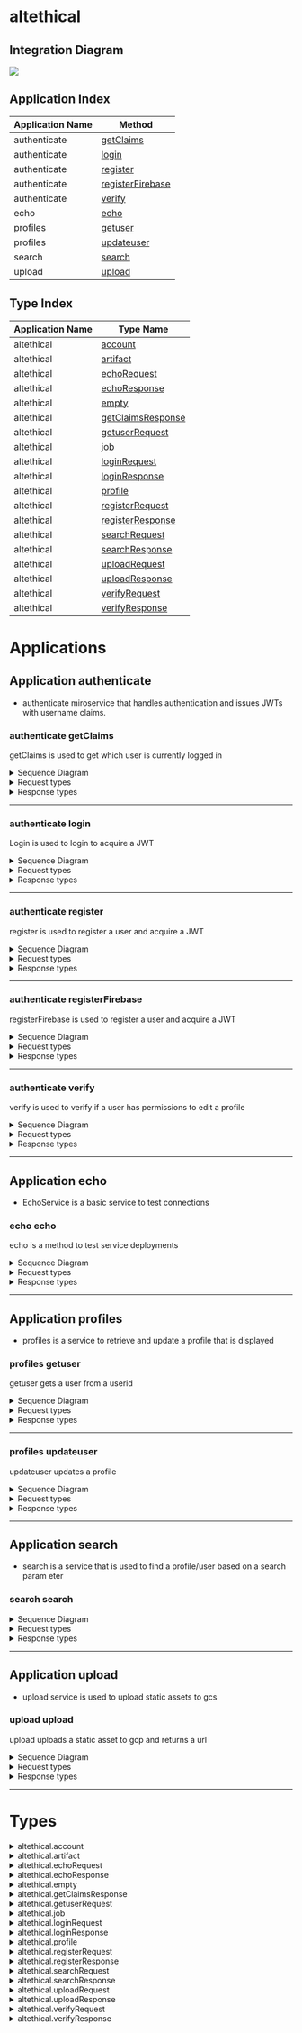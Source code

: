 


# altethical
## Integration Diagram
<img src="https://plantuml.com/plantuml/svg/~1UDgCZasBsp0GXk_pAwQdd0n9d8GUGiY7tT9B3CMb1rECQayYRMJ9ZCRiBil-zoKe-92Jv_IYvvrvD9iyC9lXf7bK3t_AucT-pdyVoZp3Kv7bc2IO5NWkIiopN-MtiJhvwkI_mZw8OXaw2sB44XhfsRzG8w1DInY4cBoyzmIXKPQmKs-usAJVLwZ9NBL0k1dNArOTDhxhlICd-068HzNShkm7rvwyzOm_h6Tb_seZTAUUM-98ZbOrDq0yCFlN-7HYqmNlu1Egdlt5M0h_K0MivxZTQdFLzkxUxQ1g_qUmW7gEIRAxfogGuaP7i7pQg9TZRUYjLssifS-7LGWa3-iAwZHkhQ1IWsXoOXeb5F7wMR4U5HVsJiWz91keDn6jnxGSqtnCAUp9jKDdlm800F__CyYbSm00">




## Application Index

| Application Name | Method |
|----|----|
| authenticate | [getClaims](#authenticate-getClaims) |
| authenticate | [login](#authenticate-login) |
| authenticate | [register](#authenticate-register) |
| authenticate | [registerFirebase](#authenticate-registerFirebase) |
| authenticate | [verify](#authenticate-verify) |
| echo | [echo](#echo-echo) |
| profiles | [getuser](#profiles-getuser) |
| profiles | [updateuser](#profiles-updateuser) |
| search | [search](#search-search) |
| upload | [upload](#upload-upload) |

## Type Index

| Application Name | Type Name |
|----|----|
| altethical | [account](#altethical.account) | 
| altethical | [artifact](#altethical.artifact) | 
| altethical | [echoRequest](#altethical.echoRequest) | 
| altethical | [echoResponse](#altethical.echoResponse) | 
| altethical | [empty](#altethical.empty) | 
| altethical | [getClaimsResponse](#altethical.getClaimsResponse) | 
| altethical | [getuserRequest](#altethical.getuserRequest) | 
| altethical | [job](#altethical.job) | 
| altethical | [loginRequest](#altethical.loginRequest) | 
| altethical | [loginResponse](#altethical.loginResponse) | 
| altethical | [profile](#altethical.profile) | 
| altethical | [registerRequest](#altethical.registerRequest) | 
| altethical | [registerResponse](#altethical.registerResponse) | 
| altethical | [searchRequest](#altethical.searchRequest) | 
| altethical | [searchResponse](#altethical.searchResponse) | 
| altethical | [uploadRequest](#altethical.uploadRequest) | 
| altethical | [uploadResponse](#altethical.uploadResponse) | 
| altethical | [verifyRequest](#altethical.verifyRequest) | 
| altethical | [verifyResponse](#altethical.verifyResponse) | 



# Applications




## Application authenticate


- authenticate 
miroservice that handles authentication and issues JWTs with username claims.






### <a name=authenticate-getClaims></a>authenticate getClaims
getClaims is used to get which user is currently logged in 

<details>
<summary>Sequence Diagram</summary>

<img src="https://plantuml.com/plantuml/svg/~1UDgCaC5Amq0GXk_x56ClkRWQ12-IR5kQHJpOG8sd7iAu7UBgPZViJaHyUccf9HSX__N_lfbXijaHMGQpSaRNhqtzgBTwjsvq1PkwqY0bL3LiwmPqzTHSNT3PKsVVAbQ9CVBOEs62vnWSB73aT_9i3J8j01EqkKYVrWyOiOSUlvyf9UpenVuGtDtdWYqxWga6XOIEUEFGzacKvVybbANOIzNcy30nqB3zEg9jBlQ5bAUwCC6526zk96LvYE633DzSf1sb8VX4nUs9Kr2SXIuIURMyXkLVfSI1fYjMv0_75_m6003___2cVU00">

</details>


<details>
<summary>Request types</summary>




<img src="https://plantuml.com/plantuml/svg/~1UDfoA2v9B2efpStXKYSQSAchAn05e4eTGqFytLtzN8CSGrnT59pzNLmLT7KLNFmL_Fn355nTF4CKuKg9DfLejt8bvoGM5oiePPOK5ELdfIQNwANc5fHKAYaa5Yl46zZOA6YuwEGN9MTafcWgsDafL7FLSZcavgM0GWGG003__rF4E080">


</details>


<details>
<summary>Response types</summary>




getClaimsResponse contains a username 

<img src="https://plantuml.com/plantuml/svg/~1UDgCa37BmZ0OXFVyYlkwz1EjE4ifBKqGbmPAd2MqeKRQjEHD9_6_Yo0kBddcvuxZIWhQXtKQMHeDIrD4yL6hYv8dqOYsKeAZbbmWoy0b6gaW-5dzVTNerkYjh1ir4PB1X7hKTgBMq38xCWaquNf0dkEVxsRVtMo_WGsBd--c2_kV08e23xR5IiOxFHaSGS5RDx0dAuthtoU-0W00__-MWqgf">


</details>


---


### <a name=authenticate-login></a>authenticate login
Login is used to login to acquire a JWT 

<details>
<summary>Sequence Diagram</summary>

<img src="https://plantuml.com/plantuml/svg/~1UDgCa35Fmp0GHdV_YeykNJ2uI2nLuhOY4MAWaKgOEaHESYg6rAvifqByUfGqG0Q6tEZtz7ow-UHXypacpQ1kNlFiCTsckqsU9dZ8aXIS8ycmpNAaoLD-zQjEhaxUbQrzK2wqnuPLrWHd6ynK6zx815sfG3CeZqAmMWLLAa-OrUNbRS7yXpOdvTGHH_NvJDwh0xteByBTlM11XuOmJY7YQEn16nR7_mF4CTjpMGWi1rDLGPyxfH2i4E0IFIoLrzMueQrXA0INnG9BE0fEqvdGUd8CVv559qMSzzO5rZJ6-mvsFqILRQn3sRGaTJWv-qvLkEcNsf4_MUCfkkqTYMYG3ux8oDKrLZz8id5Ui3MPkZlrTm000F__10sSvW00">

</details>


<details>
<summary>Request types</summary>




<img src="https://plantuml.com/plantuml/svg/~1UDfoA2v9B2efpStXKYSQSAchAn05e4eTGqFytLtzN8CSGrnT59pzNLmLT7KLNFmL_Fn355nTF4CKuKg9DfLejt8bvoGM5oiePPOK5ELdfIQNwENafsVc1QKMbgOMboWf91Ohn1lOs2XekEZa5oLdPAPeAjZPALHprN8vfEQbW0864000__y4tJhL">


</details>


<details>
<summary>Response types</summary>




loginRequest is the response object from Login that is used in bearer authentic
ation in the header: "Bearer <JWT>" 

<img src="https://plantuml.com/plantuml/svg/~1UDgCqB4AmZ0KXU4zJt7iKaKhpb9AYmdYqa29ivGsr9IQbDo8W_Zk8eZWbd_-k5nEIQ7ruNwRM1eTIrD4zQNLMScZg4LJAS5na5mWoy0bQgaW-4ajVZJwQlIlh9jQ8YIJ6unjDCtEaaxG4Yuxv3cMVEDyTpNz2YRCtesw2zi_ZAB0awqnFWBseE2D7TYBbThsdztU0G00___C-4MU">


</details>


---


### <a name=authenticate-register></a>authenticate register
register is used to register a user and acquire a JWT 

<details>
<summary>Sequence Diagram</summary>

<img src="https://plantuml.com/plantuml/svg/~1UDgCq45B-q0G1V3xV8htxwMN_seYU2d9jiK4yM03DPvw2DjagAlffknEHFpqqjhQWWYPuywFzvOP3nuQZp5eZdJ-N1Rt-I9VpiiymrsHvL0AMO55KIBF7if_FtHmwk2_qYo8yT9lMwex9xvhCJAzlB0JMnlX4Kn05L5ZnAnDO8oQzVTRJE7DkftnPekj-NZa4Co6d-mdu-Os8h7ICYwZa2XutjWWx2bD_zmXJMcbT1LXSlQc5lk-XrL4g2AbgnWJM1VO2_h0dd0cCQ6AeJH-euOlsIfHwj2Jr5tRUQpRdhMLdUzUkPQhK_kImwvpWPFh0zD8ZdxZcPsU_iVqjD9qsH3HZ5spF-vN0000__-F3vd1">

</details>


<details>
<summary>Request types</summary>




<img src="https://plantuml.com/plantuml/svg/~1UDgCaK5B0p4GHk_v5P-zh58hdgMK5XF4oowKzInXCwsHR7QTcU11_EyYYBYUyewFnp3mxKKzQncJQQenJOCgVjB3KzyzkDOT3xspkE-imsO3sw7jUZZxs5_yfjLNgtyrG_8YMCKy5rt12vvliTtYqbvFFBp4S8MeCq-lDEWDqpcA4X_fhP0eTZjyc3Lez37X3g8SyzciSIefjNwalsxs8kyJXuLZEX4pXVzn4UAyS9zcJpby3_4L003__m7NODu0">


</details>


<details>
<summary>Response types</summary>




RegisterResponse is the response from the registration services 

<img src="https://plantuml.com/plantuml/svg/~1UDgCqC4AWa0Gnl7xFiMN5uioEeU8qYxHnGNPpY6ws8gfx4nqYDuzWkZGQV_d7yFmvSIrv_jj475m8euHr9SMPwEFgbHLOPJ4GKk5987KABM1aYUp-D7Wgy6_YcQeYH1vspbYwojBypIIZL0JBZkaAPPoC_dcwjeL7Cz-wct3st-FBCDJhD4_67iGUpTsuYLoExQVzTu1003__vtLI3O0">


</details>


---


### <a name=authenticate-registerFirebase></a>authenticate registerFirebase
registerFirebase is used to register a user and acquire a JWT 

<details>
<summary>Sequence Diagram</summary>

<img src="https://plantuml.com/plantuml/svg/~1UDgCa35Fmp0GXNV_YgDB5WmH4WjAt5R480OQ2SBK8Rgwfs1mxCY-8E3NerO5LM9etlg-x-bqsUI8B8D9EQ3BbwQ-rolzj6nq1RTrfK5Ag6fOrGtewg4v-qCdhqw-LImIO-InTy84pp4ucE78h-JP6cIQ0IPeSv7UhHymOWyzVZvIIjZHi_qckBhE1Ljs1CSQ518YTJOnnJiRQOE9H5cUPA0inLggDeUR_puQjXyxiSt5kf1oJnKck11XuqPIbeSOtiZm1VK3VnMN-qv1SO2wIEJL_1pclvKIMpgUNP3Vxdxn4m00__z36e7k">

</details>


<details>
<summary>Request types</summary>




<img src="https://plantuml.com/plantuml/svg/~1UDfoA2v9B2efpStXKYSQSAchAn05e4eTGqFytLtzN8CSGrnT59pzNLmLT7KLNFmL_Fn355nTF4CKuKg9DfLejt8bvoGM5oiePPOK5ELdfIQNwANc5fHKAYaa5Yl46zZOA6YuwEGN9MTafcWgsDafL7FLSZcavgM0GWGG003__rF4E080">


</details>


<details>
<summary>Response types</summary>




empty is an empty type for messages that don't need a payload 

<img src="https://plantuml.com/plantuml/svg/~1UDfoA2v9B2efpStXKYSQSAchAn05e4eTGqFytLtzN8CSGrnT59pzNLmLT7KLNFmL_Fn355nTF4CKuKg9DfLejt8bvoGM5oiePPOK5ELdfIQNwANc5fHKAYaa5Yl46zZOA6YuwEGN9MTafcWgsDafL7FLSZcavgM0GWGG003__rF4E080">


</details>


---


### <a name=authenticate-verify></a>authenticate verify
verify is used to verify if a user has permissions to edit a profile 

<details>
<summary>Sequence Diagram</summary>

<img src="https://plantuml.com/plantuml/svg/~1UDgCZp5Fmp0GXNV_YaUNB1WY91QKfAr8X1Xef1Ac3f5nZs9mxCY-LC2lHoqjwb8fR_s-ztINZ8v84epAGPs_DFL3jQYMywOgSL-N5QH4MMDHDwZAn-RYNnszElfMCOki0W-T5Tex3jvYeWP-9yT6AwO9L4IRYlXfNA-2wj2fhoUAKMtesVmGRcvJmOOjuRI6J69BmRnzYpm_Gv3dOYMBDiNTqLMQpNOdjQbOPLBkMQQzzG6lTg32S1_y1sc--ciiAVRUHSgkzrA1x61l0f4hffUO7b4XrdIwFoEtthtz6m00__yVv7dG">

</details>


<details>
<summary>Request types</summary>




<img src="https://plantuml.com/plantuml/svg/~1UDgCa3qBmZ00HFVyYhDB5QquIoaj9eXB0oNE4jgeaJQj-H14_EyYY7FU_3YELpelhGz3Jz9eI9eYYfzQ7GNViverbM0KEquPiWoKe-O2Z1x4xAz6hqP_9MqldKEYpHHy0kbmsY3FCQUhqRPNtIsW_MJ7cshz-g6iFZyRTG_AUHG5NcI9u9GrSb3OmdchpOMyIQbCzuts2G00___QfqI7">


</details>


<details>
<summary>Response types</summary>




verifyResponse is a message that has verified=true if the authenticated used ha
s the ability to edit the page

<img src="https://plantuml.com/plantuml/svg/~1UDgCa37BmZ0OXFVyYlkwz1EjE4ifBIQ8ImCbpbBRY97ObBnH4F6_YoA2MvxnU3YEAocqFbpEbgNHi3H551-rsYgv5hLeAYKuLf8BP1cuH2qL1D-elwyQtHgzbNMs9K9orTuSRescqGsa4xI4tG9vZdy-Sxuxcdu24qRlJheByryRHO4xc-AT6jrZYRrpbZrOgOV-TTup003__qR8HwG0">


</details>


---




## Application echo


- EchoService is a basic service to test connections 






### <a name=echo-echo></a>echo echo
echo is a method to test service deployments 

<details>
<summary>Sequence Diagram</summary>

<img src="https://plantuml.com/plantuml/svg/~1UDgCZq5Bn30GXU_v5S-zz6Aq25uapUvYWtXm2sizxM69sM6Dfab9iYB-UccjehU-op2yZu-POdPOKM1M9dJzr3PtQgEswrRLk6rg1SvHDzWqBLHztvxzehEjiszbgvHrpAVECHDyZi5XGUObBA0JzYLBRzRtEkeEdVvue9JqaHxj9-7gkcJPPaSOS0W-JbPL_tPK5TjnkIznyzrha-sxpZIuTuBpiH4ck13nx4uaRUvZU2MJBmP-IwaFFf6u7149CR77IEJbyXpBdqgo0_srhyWVXhU-0W00__-kSMlO">

</details>


<details>
<summary>Request types</summary>




<img src="https://plantuml.com/plantuml/svg/~1UDgCaB_AmZ0SHVSynVswz1EjE4ifBIQ8ImCbpXBIq4Rwp_pIINnt4SGvPpvSBgUae7rOnu6bqR0qHHHVjRegUHQrQ2ebE4wI2sGPk4Gj5GI_gB-V6hqQ_PMPGHCXSTEoXWIQS3iWp_7FTxCtlMitS67nyzsQiBUcdnlxM2q550MUR8lH4kdEuWWAtaqTUx7IJksds3i00F___SH35W00">


</details>


<details>
<summary>Response types</summary>




echoResponse is the response from the EchoService 

<img src="https://plantuml.com/plantuml/svg/~1UDgCq44BWZ0Onl7xFiMJ5uioEeU8qaPqSI3h76CEDTJ9tdMAldi44HttF_zuUNbA2jg7npIoD3gMfeZgIwkhacTHYwPIWkCakK2MWKlKKa7mYrhzQFJLw5-P6JKH4cjwrrXQt4msWIRS3iXphFdEUTCFxGP3MBoxMnFs_nP5WIVROh94khCuWe8VvewzM6ddzhFSEm00__zBf4Ow">


</details>


---







## Application profiles


- profiles is a service to retrieve and update a profile that is displayed 






### <a name=profiles-getuser></a>profiles getuser
getuser gets a user from a userid 

<details>
<summary>Sequence Diagram</summary>

<img src="https://plantuml.com/plantuml/svg/~1UDgCaC5Ej30KXVTzYlFFPZP_5KpS6EZCH8XnuP0ehcP12bn9jL3I5cDyUiCCWxDmmLtUx-lfoLql7hPUOz5CwkurpnxIVVgyozC4zrcIWdCa6VPPZZHvpF_DwkBKnLtPrdbf_T1gLfdEMwEnwgrvKvhS2jAX25WjlIob8wpgyhGBcVjGNI-jRD7AhoToJZRqehu9DxS1yyfhmZa64KT3Vd1aMHp_jKOSimCNHO2xsPILLv_IqrW0HS154PveCGKm_2hXg4IS7vsPrtHf74O-_X1LHXkBKWyabE-jUQVANqslekiZ5OWchR54dTZyn-QC1BiC3jYMkdgytqy0003__vZsZdu0">

</details>


<details>
<summary>Request types</summary>




<img src="https://plantuml.com/plantuml/svg/~1UDgCaC6AmZ0OXEzvYjbUkijQyIobj9WWNXeeyIob3JLIsvh_pqbyToc8vtp7uMCOfYHkFOVxAD9eH9eYYezQdOq-gberbL4I1oqLiWnIezO6IfxCprUDRetUAhgn9KBYfYLmWfPmsI7FyIiti--khl-3uyNFDzlnTh0SoFh6Fe8bHb7WAVwnHgx77iJUJODuYT9E_VhPEm00__-LnaGT">


</details>


<details>
<summary>Response types</summary>




profile is the data model of the page that is displayed to a user 

<img src="https://plantuml.com/plantuml/svg/~1UDgCar5hip0KXk_pAyxdJR_PMTfUbb9QfepTLDZSjSHukiN5n2N7Yp7wtqUnTccPOEvyytgUXmFPEkAMsbgnoUZ39XCOTSxLtMkMFYRxv7cN9J4yf742KGHn2liqWoH-olvTggEdZdPbGd7d8E2Mv84BSW5m1_aSrclu7zyRAzvbUGUI6cig53JhYx3Pm3URGebEMDcGD1fMuCXA_SQceAJ-yBz9aiBVuDXpArESaOj1P6MAdYPCtN3zvKykEQ6x2lus6Z9eh3b8XPt4Sb3YNEj5Blk25OJX2twsg0N2kiytOSYcK4ZZAmYZ2JNv4TPSAZyuj4hbcjVeXwSjtO0gKtICqwPlBxiVk_j62chjrRZMeRr675c-X32A89ZFPc40-VmsMB0jwlBq4du2003___grrpq0">


</details>


---


### <a name=profiles-updateuser></a>profiles updateuser
updateuser updates a profile 

<details>
<summary>Sequence Diagram</summary>

<img src="https://plantuml.com/plantuml/svg/~1UDgCaB5Emp0GGFVxYgDB5mmf4WjAt5OaGWmq4eIfGtHDZihKYIFxWe2lHobjwOAK6_sUdayt7JqmdUAeEQZBro9_o5RPyxB8KhpFqmoLmZJ7LLvWbZuM5oTrT7Nqhh08GbxwnaBbMl7EugJpxirO3XEaW6K4DGbjA31Ewitlsmp2phGTUMgmeSyd3e6s_6A-6Mzk8n0Zbl6OmLXXtzKat0Vsa2J_44mIM2jTHdXtxbCbveE4XqsmZ9GkPoUXF9G0_wpPOCLAxJMt0wpv7Au7D7mHLyuwZnlRipRIUVVEbLnnqybNVBrd6kE3jFNChPvVulo8D9nd8rXmMmz7_0a00F__3JkGiG00">

</details>


<details>
<summary>Request types</summary>




<img src="https://plantuml.com/plantuml/svg/~1UDgCaq5lga0Gn-_xAUPnyJry6FLeZD4yo4ilahJqJ9PbR8SkktHtE3IDtxqnY4LJ4-R6VuRv_JB9RZrBnssjnMHqYSa4HjLvTFUSfV-JVVAuov8O_gLn0b44SGhxD8CaViX-NKP7RntjAfIMtaCW7TD1AlO1I0_v7DPh-1t_jKwzKla7Y1jdArGywmTXiu5FCOKIlNBKC5a3A_3ioBo8AMWoRyDl9jRu7HnxRcMBCt9n5rdPegSfMpVIV0mtbvBHNmK_6zqp8DEqt2aixoeqpXv8OwznkHQi80oVyBr5en3MVRu9Gp65WknGG5d3Q7WOOIr93uD3gtLkP8t3y7IZ6r1bYuvnklDji_knwpUak7LNwrgFxXfn5FaImYY2O3wRXG7ayzjW8RPeojCx-0e00F__8KJMV000">


</details>


<details>
<summary>Response types</summary>




empty is an empty type for messages that don't need a payload 

<img src="https://plantuml.com/plantuml/svg/~1UDfoA2v9B2efpStXKYSQSAchAn05e4eTGqFytLtzN8CSGrnT59pzNLmLT7KLNFmL_Fn355nTF4CKuKg9DfLejt8bvoGM5oiePPOK5ELdfIQNwANc5fHKAYaa5Yl46zZOA6YuwEGN9MTafcWgsDafL7FLSZcavgM0GWGG003__rF4E080">


</details>


---




## Application search


- search is a service that is used to find a profile/user based on a search param
eter 






### <a name=search-search></a>search search

<details>
<summary>Sequence Diagram</summary>

<img src="https://plantuml.com/plantuml/svg/~1UDgCq3zFyp0G1l3Td-BUBbrUGuh4WXAt5OaG0urKmjGXkZX7Qd3io7OHujEZDEaVYIKtHNS_FK_a-UHXypbCcf6ktuhyATjastMHfV2Ofnbm3caEcxo0B7qk_ftfvDJ9_yfMFg0BXrOpQKrmLiFC4pgvdm5wA2DMOy0AFS6iheRTWlbFPJfqs4ABto_aFJRqgdu8xkuZ5bJG14C8n7pyOadoPmT9mdPSb14yd1JAeBumKDyCPSH5kJWVoyxPTwN9CxYmHSzYpe-knI3toZHmaJLTsrql-xfOMcqTLFf0GeNEsG-IuMResPBlhF4KtnwHW7ZKZICoOlaVbgUJODVv4LkHgVkt_0q00F__Z-gIT000">

</details>


<details>
<summary>Request types</summary>




<img src="https://plantuml.com/plantuml/svg/~1UDgCaBqAmZ0OHVSynRLB5QquIoaj9eXB0oNE4j9W8_qp-Jg9xow2EEVCXylbb86qfsNeMHeDIrD4yLEhgv9dKOkcKeBZ9Bb0be5Br591y8jQ_TNerUYlpFGw12Hkd1TAe0Dk1-GvrdmtUTEvTWD7ivyUrj0-MErDrzZdOWEXAF1YMv3r0uu8vDruPszMsh7z1li4003__xvcGi00">


</details>


<details>
<summary>Response types</summary>




searchResponse is a type that contains the profiles that match the search term 

<img src="https://plantuml.com/plantuml/svg/~1UDgCayrkgp0GXVT-YhbiSajAb9zT54M92ggw2L9AryYOIMDgR6gRHLNbtIi4f82AX7SS3tC-Fec3iLJRCXTaDlcGsGmcdMRq-1Q5py4fE1-Zm8Udq0_0yy0FuHH64FWlqR_xwEIjara94zGOSAYs_4APDGvG0_4ITZluxpygpQuyVG1k2wqoP7RH3i9-3zza3YaQfdbXkPAm1MCrb-za3eBBZ-wpvLRWRt1hUpELD9MhqSfC9MqRKtb1vLTtSqejcbxmDz4OWKPJYlQxrwCGXLONBh05kVk2BRZkAtwMA1d2hitthalca73LHM1AMfIs6s5EkUW6brA8MD8Sks5bQL2KgQJkg4mFB-iNw_k2CrlgthhIeEvNt6qOf9fTpsWA9GtMKZQZKlhJhPl6w82f4LX1tKYy1jVpm5ak5gu3yN8Oh4YywGLhSa2PLZ_YJm000F__saJ_F000">


</details>


---




## Application upload


- upload service is used to upload static assets to gcs 






### <a name=upload-upload></a>upload upload
upload uploads a static asset to gcp and returns a url 

<details>
<summary>Sequence Diagram</summary>

<img src="https://plantuml.com/plantuml/svg/~1UDgCaC5FWp0KX-_zAtxkiejLCF5YeDiYn7Xm91DFEv0tU5dGGabRZF6lDmXpIxpmJitxldnjkfmzOhd4h9dKpLkUFQNRTBV9qmIFMP92IYGPjbcED7dEh_xKsTNPRnLhvydwlj6YDAstHcFHTzfGjG0v586eoDE176D1ph5tupuKxgDkExBKeA6l5tQEZlnQVpFkxWFXQwyPOmYHd4uYZl_j4CTYBrKHuE5aKUdhJ_8yt8uYaAe8pn1d6WuqadB4LWjKV4dt0nkwKMcqiJZedbNjEslUkVGtOt37hZEju-ZsLrA89ljecLkrkiRgX9Iux0TYpMqrVDnF0000__yBRejw">

</details>


<details>
<summary>Request types</summary>




<img src="https://plantuml.com/plantuml/svg/~1UDgCa36hmZ0OHVVyYlkwz3sU5MSffSK4SMcWn5b24pGIsvfycSJ_Be8uvyo7o-MqaNIWTFEip8QL9RBugDrHoRtenT0fmR6JNA2gm2LwgI3uGVryrUpLxAziz3f656vQ4XNG4QSDwXg_V3M7yUBC7nmjORxQaTPfyRCsWxqd6mbDWmVxXz6aK_3O8b9mqvazMMidysxs2W00__-GMqG4">


</details>


<details>
<summary>Response types</summary>




uploadResponse contains the url of the static asset 

<img src="https://plantuml.com/plantuml/svg/~1UDgCqB4AmZ0KXU4zJt7iKaKhpb9AYmdYqa29iuGsQ2Ks9JUPn7SNGGIt_FF7vN9g2jg7-B0iJuxbEPBwqkQiv56qeckKu3X8Bb0Ku1AjL13yf1O_cdmr-LVMMqs4BCxMwQ4pDBk9J0PDkEnGbbZoZVFzRHnM6CFitTtqOVklKLLuiZMYjzY3WX-dAtknsap3Pxbt0000__zbJKPq">


</details>


---


# Types







<a name=altethical.account></a><details>
<summary>altethical.account</summary>

### altethical.account


- 

account is an account that is stored in the firebase database.
account contains all of the username/passwords and hashes.

<img src="https://plantuml.com/plantuml/svg/~1UDgCaK5Bn30GXU_v5S-zL5aNFCkoj9WWNXgGU2v34hMGfZAJua7yxo8KQJtbtRwPZs7WjLA8op8brLH7DGsgighTYxEFfZVFdJCQ3rORd4xG5hrrCFh9NVsfrLUhVrK-aGWEvFsyv7802OOxdC-urhSp-_Snt61TudB1bpeYJZGct4CAZ_bD7P5fYbl-897FcSDknl4rCiSm_BU5Kjdo8f7tphTgOmw_BVm4003__o2pNZu0">
<a href="https://plantuml.com/plantuml/svg/~1UDgCqK5B0p4G1U1xViMpbrLgnREKqcA2UEc2hESo9AD6iacPoU91_EyY5Edsb7TxmySmC5kj97KQa-cQOxeEJJdHtUlGFxczUzaDpkAnjmwh5MoFVJ_0sUVXwfysRss-rVX4gbYGzsNATG5I7EwnNkFQtXRn7p7S8DQZb4_szUx4iDdWsop18yM41sYLcD_D4fb6Fkz7Klqg4cOpuJSMuN2ur4gfdlT9MURcnsmvXxz__0O00F__HLHYG000">Full Diagram</a>


#### Fields


| Field name | Type | Description |
|----|----|----|
| email | string | |
| name | string | |
| password | string | |
| preferred_name | string | |
| salt | string | |
| username | string | |

</details>
<a name=altethical.artifact></a><details>
<summary>altethical.artifact</summary>

### altethical.artifact


- artifact is a generic entry in the frontend 

<img src="https://plantuml.com/plantuml/svg/~1UDgCa3yBmZ0GnVTyYcUNAhNWBAMqc20k3KYS9QHLWp6Lv9p4xow2_yRyjhlxSJnU4qa7kbqSovDXUOuatcgxKt8jEh5jbU1OIIvGbk0IdLGGVACcNpNvQt9MPfoE4PaEP0_QK0OTiL-WgZ3byp6Oa-rd-5nHrxYp0lqGJR1NigF74f62zKTMm5b__f_9aXj-YmTh1j-_odm6003__s85IrC0">
<a href="https://plantuml.com/plantuml/svg/~1UDgCaCrAn30KXVTvYcCtLMh5jPJIOeAuQK3YMa8QzMecBScTrJ3lFWpCtpBVxbu-3eSpPBQ9jviWwc94NQE8apf-6lsc9lKn6YNnggL2sq9gJDf0oNTpTr6BKukx2XTipgXiOlgsZYlOZAzdT1tkvUEIt2_D3o1Uq_Bd7J-TFVGzTgB1xBDBj38j4I_8d2Z-Y0Q1ul_jpSJ1NnzxCVWu7sSz1000__-XxKzL">Full Diagram</a>


#### Fields


| Field name | Type | Description |
|----|----|----|
| description | string | |
| link | string | |
| title | string | |

</details>
<a name=altethical.echoRequest></a><details>
<summary>altethical.echoRequest</summary>

### altethical.echoRequest


- echoRequest is the request object for EchoService 

<img src="https://plantuml.com/plantuml/svg/~1UDgCq4qBWa0Gnl7xV8edBnObT0uHfLsYYmkodMFHGGLVo5bFqNUF8ABZ_iy_Xk79nRl5h-D0SN0KnmZgIukRDHTTwggmMk5ib4QIG1cKnaAhgztyQF3Lu5-f7fm88gwxkUB7ok8ZEC7zY3J5LXtcfUxwPeS_W2p3a_OOMSIrZ1F4B_tKqejodfhFMky0003___AiGMm0">
<a href="https://plantuml.com/plantuml/svg/~1UDgCq4sBmZ0Gnl5xFiMplNINtIwUfPGM4yHB0oMU9QH3M-cBPjAJ-Dr54F6O__d7C3mb1-l3EeqYZKwaAQ9wqUfez5xLggcCajXfgP1ba1grDb3oOBxUDFfgzA_2ZPOP2Rb-QUYw4eS4bd7Q8C_nBVyMx_gX_S4GBduvaml_7nH5WPlunKJCjYDimS4FSoVkegIvVUxs2000__-sb4Lk">Full Diagram</a>


#### Fields


| Field name | Type | Description |
|----|----|----|
| message | string | |

</details>
<a name=altethical.echoResponse></a><details>
<summary>altethical.echoResponse</summary>

### altethical.echoResponse


- echoResponse is the response from the EchoService 

<img src="https://plantuml.com/plantuml/svg/~1UDgCqBsgma0GnV5-dkBSDBcY0Mi98S5Tn2OBOQrbIOOaa0_PMIlntKKGiTn__MCOJYd1-N2V9qgZepH5L1zQNQmvwLetbTKAHwCqiWpAe3OMMftjtvT6Nut-bTh9YI3XTbWRbjkw22TmWkiUUOv_jLjzEupT1hy2HO47RJ6pYEiP1qZmuzBJaqfUklTUhm000F__Vxv2E000">
<a href="https://plantuml.com/plantuml/svg/~1UDgCq44BWZ0Onl7xFiMJ5uioEeU8qaPqSI3h76CEDTJ9tdMAldi44HttF_zuUNbA2jg7npIoD3gMfeZgIwkhacTHYwPIWkCakK2MWKlKKa7mYrhzQFJLw5-P6JKH4cjwrrXQt4msWIRS3iXphFdEUTCFxGP3MBoxMnFs_nP5WIVROh94khCuWe8VvewzM6ddzhFSEm00__zBf4Ow">Full Diagram</a>


#### Fields


| Field name | Type | Description |
|----|----|----|
| message | string | |

</details>
<a name=altethical.empty></a><details>
<summary>altethical.empty</summary>

### altethical.empty


- empty is an empty type for messages that don't need a payload 

<img src="https://plantuml.com/plantuml/svg/~1UDfoA2v9B2efpStXKYSQSAchAn05e4eTGqFytLtzN8CSGrnT59pzNLmLT7KLNFmL_Fn355nTF4CKuKg9DfLejt8bvoGM5oiePPOK5ELdfIQNfEOMb5GgAIGMAyGRsDWeQBZev1SbPsIcQ2hOsIbKSzLoEQJcfO0211000F__8C4tr000">
<a href="https://plantuml.com/plantuml/svg/~1UDfoA2v9B2efpStXKYSQSAchAn05e4eTGqFytLtzN8CSGrnT59pzNLmLT7KLNFmL_Fn355nTF4CKuKg9DfLejt8bvoGM5oiePPOK5ELdfIQNwANc5fHKAYaa5Yl46zZOA6YuwEGN9MTafcWgsDafL7FLSZcavgM0GWGG003__rF4E080">Full Diagram</a>

</details>
<a name=altethical.getClaimsResponse></a><details>
<summary>altethical.getClaimsResponse</summary>

### altethical.getClaimsResponse


- getClaimsResponse contains a username 

<img src="https://plantuml.com/plantuml/svg/~1UDgCqB4AmZ0Gnl4zJ_7PfOeMdAMKbYQ8ImCbpXBQenRQL7Bf9Bwx2EBYal_yupY-aeFrOPqdaKOdqXHHVMbrDVgi6jLMHadKMYfa6QH6emsKl9ZDZqPVZVvLT9DbHZ9Gg2SxpjmIFnR7bC0oRaVaERRoiFZkFlOx_34K1PvYZvN9EpiJJk3WHpU8boZ9zP_ftW400F__dir6fm00">
<a href="https://plantuml.com/plantuml/svg/~1UDgCa37BmZ0OXFVyYlkwz1EjE4ifBKqGbmPAd2MqeKRQjEHD9_6_Yo0kBddcvuxZIWhQXtKQMHeDIrD4yL6hYv8dqOYsKeAZbbmWoy0b6gaW-5dzVTNerkYjh1ir4PB1X7hKTgBMq38xCWaquNf0dkEVxsRVtMo_WGsBd--c2_kV08e23xR5IiOxFHaSGS5RDx0dAuthtoU-0W00__-MWqgf">Full Diagram</a>


#### Fields


| Field name | Type | Description |
|----|----|----|
| username | string | |

</details>
<a name=altethical.getuserRequest></a><details>
<summary>altethical.getuserRequest</summary>

### altethical.getuserRequest


- getuserRequest contains a username to respond 

<img src="https://plantuml.com/plantuml/svg/~1UDgCaB4AmZ0OXFV_ASukLRJWBAMqc20k3PGuIsb23TIA-PD9V7SfYE2MRpm-ZkDg3hqFyJvHdWpbEPBugir5gvDiPTTeAN1KGg8e81HQfI75MQz-Qd9hybOQffuPsMX3PEix-uoMGuQUSTsZBB4MkuSVRiviyE-Wgl2YBPR86Hp0mRjvf3VLTZRBPPy0003__t0IGzC0">
<a href="https://plantuml.com/plantuml/svg/~1UDgCaC4AWa0OXE_x59CNYp8wXuZIBj751TdE8RhOXcdj_tkAtZs42BhjTnm-Xc5oujhpTEz578o8OmJnLOkpqKTLggemIkAWfKAIG6gKsa39ardyrE3MuAsYwMiYH9tbYQolx7Eon15gmcM7DCLIRaRVN5sxWkE77s-suUs_ZIp3IwmnHwx57iJU3PruYzmExNpU9m00__z9laVL">Full Diagram</a>


#### Fields


| Field name | Type | Description |
|----|----|----|
| userid | string | |

</details>
<a name=altethical.job></a><details>
<summary>altethical.job</summary>

### altethical.job


- job contains information to display in the frontend timeline 

<img src="https://plantuml.com/plantuml/svg/~1UDgCaCsAmZ0KHlTvYc-wwGoTmgo7KbfC43SDI5nBcWPDQPEIn8M8xow2-BFBMHuEbylNX2XzFCqJoPCXUOua7ccx4tpDEhPj1QDOSSfGbg0S7HTWT2E-dcdorUHVYPfa2CX6rsUG0Vi_L1M-wQ_pwcY67uokHrtZGWeeDo_Idl6F4Bsn1r9Wa5673w63ycQ9njbt7KsSz4jSIQFjS9_r5W00____M4tj">
<a href="https://plantuml.com/plantuml/svg/~1UDgCaCrAn30KHlTvYizkgjIAQocbnGHnqu34jQHfq9GsASbrCGppxiF0C3-xdENXSBbyNI8TwNzTM9aDAqjaSKxxRoK_n22-UYKutYKNg6jmYK4g2Fwf7YvfzjNiNvbPT4eevZ0Mq0a_hsWQFFBd4CsVcvxWQ8jXjePUvZ2YRR5d5KnOD-rtU4EYwFmlgp1fikbEs6IYsyW5Vwl9qMAlui0wwwVJmCS0003__sQlKUy0">Full Diagram</a>


#### Fields


| Field name | Type | Description |
|----|----|----|
| company | string | |
| dates | string | |
| description | string | |
| title | string | |

</details>
<a name=altethical.loginRequest></a><details>
<summary>altethical.loginRequest</summary>

### altethical.loginRequest


- loginRequest is empty because the Bas64(username:password) is contained in the 
header of the request 

<img src="https://plantuml.com/plantuml/svg/~1UDfoA2v9B2efpStXKYSQSAchAn05e4eTGqFytLtzN8CSGrnT59pzNLmLT7KLNFmL_Fn355nTF4CKuKg9DfLejt8bvoGM5oiePPOK5ELdfIQNvEIdP-O5fHQMfXQNA2aa5Yl46zZOA6YuwEGN9MTafcWgsDafL7FLSZcavgM0mWKG003__z29EgS0">
<a href="https://plantuml.com/plantuml/svg/~1UDfoA2v9B2efpStXKYSQSAchAn05e4eTGqFytLtzN8CSGrnT59pzNLmLT7KLNFmL_Fn355nTF4CKuKg9DfLejt8bvoGM5oiePPOK5ELdfIQNwENafsVc1QKMbgOMboWf91Ohn1lOs2XekEZa5oLdPAPeAjZPALHprN8vfEQbW0864000__y4tJhL">Full Diagram</a>

</details>
<a name=altethical.loginResponse></a><details>
<summary>altethical.loginResponse</summary>

### altethical.loginResponse


- loginRequest is the response object from Login that is used in bearer authentic
ation in the header: "Bearer <JWT>" 

<img src="https://plantuml.com/plantuml/svg/~1UDfoA2v9B2efpStXKYSQSAchAn05e4eTGqFytLtzN8CSGrnT59pzNLmLT7KLNFmL_Fn355nTF4CKuKg9DfLejt8bvoGM5oievUIdP-O5fHONvESLfoef91Ohn1iesDWeQBZev1SbPsIcQ2gWA56mirEevj9Mo2elKR1IA2ufoinBvwhbSaZDIm655Y000F__26D1d000">
<a href="https://plantuml.com/plantuml/svg/~1UDgCqB4AmZ0KXU4zJt7iKaKhpb9AYmdYqa29ivGsr9IQbDo8W_Zk8eZWbd_-k5nEIQ7ruNwRM1eTIrD4zQNLMScZg4LJAS5na5mWoy0bQgaW-4ajVZJwQlIlh9jQ8YIJ6unjDCtEaaxG4Yuxv3cMVEDyTpNz2YRCtesw2zi_ZAB0awqnFWBseE2D7TYBbThsdztU0G00___C-4MU">Full Diagram</a>


#### Fields


| Field name | Type | Description |
|----|----|----|
| jwt | string | |

</details>
<a name=altethical.profile></a><details>
<summary>altethical.profile</summary>

### altethical.profile


- profile is the data model of the page that is displayed to a user 

<img src="https://plantuml.com/plantuml/svg/~1UDgCaRzEmp0On7S_nT4ba529kOgYLjX2B8q4OQuSzmkuE7RndmdnxWYbL6adt_YxyvsbRnsYz36DXXNPOaM1B9sYcxUkVH9RyRBf1CTZomMMI_0MsxQ3uC_TpJcQtPhzLwQC306BetU3DhI03DWzeAvno--TLnzwVuUJYQR1DwiWVTI3L35WXR9yfQz4LX7gVzwK9QlGQuSLGlJQlhCAojb8DiuHZLAREHYICJihHvh3W-klXmwkdpQCjf_NvlHmyezQnUGlwb8WVpdnmzPaztyt_Wq00F__a5bxCG00">
<a href="https://plantuml.com/plantuml/svg/~1UDgCar5hip0KXk_pAyxdJR_PMTfUbb9QfepTLDZSjSHukiN5n2N7Yp7wtqUnTccPOEvyytgUXmFPEkAMsbgnoUZ39XCOTSxLtMkMFYRxv7cN9J4yf742KGHn2liqWoH-olvTggEdZdPbGd7d8E2Mv84BSW5m1_aSrclu7zyRAzvbUGUI6cig53JhYx3Pm3URGebEMDcGD1fMuCXA_SQceAJ-yBz9aiBVuDXpArESaOj1P6MAdYPCtN3zvKykEQ6x2lus6Z9eh3b8XPt4Sb3YNEj5Blk25OJX2twsg0N2kiytOSYcK4ZZAmYZ2JNv4TPSAZyuj4hbcjVeXwSjtO0gKtICqwPlBxiVk_j62chjrRZMeRr675c-X32A89ZFPc40-VmsMB0jwlBq4du2003___grrpq0">Full Diagram</a>


#### Fields


| Field name | Type | Description |
|----|----|----|
| artifacts | sequence of artifact | |
| bio | string | |
| content | string | |
| email | string | |
| full_name | string | |
| jobs | sequence of job | |
| links | sequence of STRING | |
| picture | string | |
| username | string | |

</details>
<a name=altethical.registerRequest></a><details>
<summary>altethical.registerRequest</summary>

### altethical.registerRequest


- registerRequest contains all the information to register the user in the databa
se 

<img src="https://plantuml.com/plantuml/svg/~1UDgCaK5Bn30GHk_v5PzxgR8kU9PbsSK4yT90YMS9pRG6qbPd4Zo8_rq44TjJtl7n60Q-isJFkKn9DTMefa4Ll-dbsTb7qvhkuep6WzK6XmEqHMiTZ7voLtzfzTNgNrMVl0XsJ6EKJDpHUo79EtZ1onsEHrphsuNxrnXki8bmEk5JxK6JZmdtaCnn7jKUGqcfzHFzTszUv6FXi79C0p5JsCP5YEUL-r9dciFF4Dy1003__oyIOFe0">
<a href="https://plantuml.com/plantuml/svg/~1UDgCaKzB0p4GH-_v53zxMQLMF4ifBIQ8bmsKU9QmcTP8zeyp2Hx4xow2I7TFUSV7OnZuxILxpgLFggb6DGsg-4iFByu-cTOS3yveF5fjiDb0MxJMmUXdT_MVLb-j_bLroOjWnNIEaecFz558yWfUy7gFxHRN-dRaxYs66yGyyVXENRvRvDZjyANMeDx7X0T8vZYSrHgdabBhUxfqanVv73dC7DE9c2aiuoB4mynzgpqDuNUIdm000F__ONDa_000">Full Diagram</a>


#### Fields


| Field name | Type | Description |
|----|----|----|
| email | string | |
| fullName | string | |
| password | string | |
| preferredName | string | |
| username | string | |

</details>
<a name=altethical.registerResponse></a><details>
<summary>altethical.registerResponse</summary>

### altethical.registerResponse


- RegisterResponse is the response from the registration services 

<img src="https://plantuml.com/plantuml/svg/~1UDfoA2v9B2efpStXKYSQSAchAn05e4eTGqFytLtzN8CSGrnT59pzNLmLT7KLNFmL_Fn355nTF4CKuKg9DfLejt8bvoGM5oie5QMcPnQNf1O5fHONvESLfoef91Ohn1iesDWeQBZev1SbPsIcQ2gWgrAmirEevj9Mo2elKR1IA2ufoinBvwhbSaZDIm656I000F__m3D4D000">
<a href="https://plantuml.com/plantuml/svg/~1UDgCqC4AWa0Gnl7xFiMN5uioEeU8qYxHnGNPpY6ws8gfx4nqYDuzWkZGQV_d7yFmvSIrv_jj475m8euHr9SMPwEFgbHLOPJ4GKk5987KABM1aYUp-D7Wgy6_YcQeYH1vspbYwojBypIIZL0JBZkaAPPoC_dcwjeL7Cz-wct3st-FBCDJhD4_67iGUpTsuYLoExQVzTu1003__vtLI3O0">Full Diagram</a>


#### Fields


| Field name | Type | Description |
|----|----|----|
| jwt | string | |

</details>
<a name=altethical.searchRequest></a><details>
<summary>altethical.searchRequest</summary>

### altethical.searchRequest


- searchRequest has the term query that should be searched for 

<img src="https://plantuml.com/plantuml/svg/~1UDgCqB4AmZ0Gnl7zdkApInGjE4ifBIQ8ImCbpXBIO0jjnLmwYUykWWXk-Sy_ZkEhEDeGbsaaaHm9WQI-jBuOVLADQckZ98vQAkGvf4QZ3PGyczMF9bzD_fNSQ9cHiRV1zQr_B9vZ1ikuxb4KMClTFRX-w3Ru8oXBF6cBwCE40pY6ORxHYoe_Tv-vtW400F__Hof1xG00">
<a href="https://plantuml.com/plantuml/svg/~1UDgCq3shmZ0Knl4zd-AvNNelrugpbD9YWhWqKE8i8GssqXVDEPt4xow226xvppyEXwSaje6NSH1fT29D4TMRLaUZzwfMJMMKn4vBXIo3rAYrWP87y_EXqLUZVnLki4H8oDlWkiRV5a-Sm19E6-GvVkLg3gxhsp_qV0tpnJjUVs4K1UxY7-p3Y2s8Gp-TnKEKVcfVmpq3003__mzsHUy0">Full Diagram</a>


#### Fields


| Field name | Type | Description |
|----|----|----|
| term | string | |

</details>
<a name=altethical.searchResponse></a><details>
<summary>altethical.searchResponse</summary>

### altethical.searchResponse


- searchResponse is a type that contains the profiles that match the search term 

<img src="https://plantuml.com/plantuml/svg/~1UDgCqB5gmp0Gnl5TJ_7LYrkrXix569jAb2uMECeSX7p11iLsTFOKykuX40BPz9z_7CTNy-hYkfs2o9CJUOwa7hJPM_EdMzqrLYly6gLH5506hR7Gwj--FMdorUHVXG-E6HcJYtxeY9TvOihW68Tlb2NUrTSS_J3s7tWrg2fSn2SYyHPMnW-atD5veyaJoYNEnp5G9QMuYfgc_hxXBG00__yBs4Ze">
<a href="https://plantuml.com/plantuml/svg/~1UDgCayrkgp0GXVT-YhbiSajAb9zT54M92ggw2L9AryYOIMDgR6gRHLNbtIi4f82AX7SS3tC-Fec3iLJRCXTaDlcGsGmcdMRq-1Q5py4fE1-Zm8Udq0_0yy0FuHH64FWlqR_xwEIjara94zGOSAYs_4APDGvG0_4ITZluxpygpQuyVG1k2wqoP7RH3i9-3zza3YaQfdbXkPAm1MCrb-za3eBBZ-wpvLRWRt1hUpELD9MhqSfC9MqRKtb1vLTtSqejcbxmDz4OWKPJYlQxrwCGXLONBh05kVk2BRZkAtwMA1d2hitthalca73LHM1AMfIs6s5EkUW6brA8MD8Sks5bQL2KgQJkg4mFB-iNw_k2CrlgthhIeEvNt6qOf9fTpsWA9GtMKZQZKlhJhPl6w82f4LX1tKYy1jVpm5ak5gu3yN8Oh4YywGLhSa2PLZ_YJm000F__saJ_F000">Full Diagram</a>


#### Fields


| Field name | Type | Description |
|----|----|----|
| results | sequence of profile | |

</details>
<a name=altethical.uploadRequest></a><details>
<summary>altethical.uploadRequest</summary>

### altethical.uploadRequest


- upload request contains the data to upload an asset to gcp 

<img src="https://plantuml.com/plantuml/svg/~1UDgCqB4AmZ0Gnl4zJ_7PfOeMdAMK5XF4fO4IPpcQeeNOQYwPn7SNGGIt_ESVn_7L7CY7U7CYJqxaEPBwqkPaz46rgckCajXhgL0Ka1gjDb3oQ1O_cdmr-LVHEs965kzk9jiDZpXmo42CynPbYQNSpBw_ZdQ5FuAgmbEiOIbGz0uxSF3ZT14lKG-J_Ips3W00__yRXqD0">
<a href="https://plantuml.com/plantuml/svg/~1UDgCqB6gmZ0Knl4zJ_7TBhsY5MSffSK4SMcWn5b24xGIsvgSJEAxYo22M_xpZyFXgmDfJ_7cM9uSotCazQ7DKSczQ4NNAC6naroWAC0bMgaW-47zVMdorUHVMUzq2CZYx2PjEdkFDb067N3Qe2pnprUJxo-3MM2WsKzNszFw1wEgy61B64qwUeSj0lbXFBCdg-retjkz0W00___mO4T2">Full Diagram</a>


#### Fields


| Field name | Type | Description |
|----|----|----|
| dataurl | string | dataurl is a string that conforms to the data url schema: https:
developer.mozilla.org/en-US/docs/Web/HTTP/Basics_of_HTTP/Data_URIs 
|

</details>
<a name=altethical.uploadResponse></a><details>
<summary>altethical.uploadResponse</summary>

### altethical.uploadResponse


- uploadResponse contains the url of the static asset 

<img src="https://plantuml.com/plantuml/svg/~1UDgCqB4AmZ0Gnl7zdkApInKjE4ifBIQ8ImCbpXBQeeNOb5moYUykWWXk-Sy_ZkEhEHWVuiDIdXpbEPBwqkQYrKcsickq53Wg8L4K40gjqf3Yh5S_cdmr-LVghM565XVhpD2DlBYPnmo6STsZBB4ME-Vx-pHiy6zGLNZI5j5R7C31J_EDNbIFy_3Pwnq00F__c6z2SW00">
<a href="https://plantuml.com/plantuml/svg/~1UDgCqB4AmZ0KXU4zJt7iKaKhpb9AYmdYqa29iuGsQ2Ks9JUPn7SNGGIt_FF7vN9g2jg7-B0iJuxbEPBwqkQiv56qeckKu3X8Bb0Ku1AjL13yf1O_cdmr-LVMMqs4BCxMwQ4pDBk9J0PDkEnGbbZoZVFzRHnM6CFitTtqOVklKLLuiZMYjzY3WX-dAtknsap3Pxbt0000__zbJKPq">Full Diagram</a>


#### Fields


| Field name | Type | Description |
|----|----|----|
| url | string | 

url is in the form https:
storage.googleapis.com/joshcarp-it-project-storage/<assetname>  
where assetname is a randomly assigned string 
|

</details>
<a name=altethical.verifyRequest></a><details>
<summary>altethical.verifyRequest</summary>

### altethical.verifyRequest


- verifyRequest is used in the veryfy endpoint 

<img src="https://plantuml.com/plantuml/svg/~1UDgCqB4AmZ0Gnl4zJ_7PfOeMdAMK5XF4fO4IPmdjgOMsOYuHH7nt4KHmot_-SHnVoTuw7yP1fD69D4LKNreTZDwfMZMLKH9RBHMo35AZrWPAxitiHwElHlygsi4o8xcJwq-FXcw1s2UmZECQUOwvN5rTU-cx1Vu8YW9FiKHWSfCT2HkmT_rq5YzHqjHz9di7003__sdZGzC0">
<a href="https://plantuml.com/plantuml/svg/~1UDgCqBqAmZ0KnV4zJt7iKaKhpb9AYmdYqa29iuGsQgGVcfiA8hwx22AuvJ__k5nEJbuxFtOjYuDZSOoWlhJOAxaLfQWA9JWsaWia2RX4AHK4twd9ZmPV3VwLrQqcGdGtpXuVbRcDXdm4JJYiaAQOyiNWwhDjPh3-weQBgVto3oFBy6HpZ6HShpk3DSWxsv_OY-McRpxZlGC00F__Gsr7rG00">Full Diagram</a>


#### Fields


| Field name | Type | Description |
|----|----|----|
| username | string | |

</details>
<a name=altethical.verifyResponse></a><details>
<summary>altethical.verifyResponse</summary>

### altethical.verifyResponse


- verifyResponse is a message that has verified=true if the authenticated used ha
s the ability to edit the page

<img src="https://plantuml.com/plantuml/svg/~1UDfoA2v9B2efpStXKYSQSAchAn05e4eTGqFytLtzN8CSGrnT59pzNLmLT7KLNFmL_Fn355nTF4CKuKg9DfLejt8bvoGM5oiebQKMPQPL1gKM5-Jd5QSgAIGMAyGRADZOA6YuwEGN9MTafcWgeAfHiBDJgERIXeXcfgOeM2aavUVdSDLoEQJcfO2231000F__RKH3eW00">
<a href="https://plantuml.com/plantuml/svg/~1UDgCa37BmZ0OXFVyYlkwz1EjE4ifBIQ8ImCbpbBRY97ObBnH4F6_YoA2MvxnU3YEAocqFbpEbgNHi3H551-rsYgv5hLeAYKuLf8BP1cuH2qL1D-elwyQtHgzbNMs9K9orTuSRescqGsa4xI4tG9vZdy-Sxuxcdu24qRlJheByryRHO4xc-AT6jrZYRrpbZrOgOV-TTup003__qR8HwG0">Full Diagram</a>


#### Fields


| Field name | Type | Description |
|----|----|----|
| verified | bool | |

</details>







<div class="footer">
